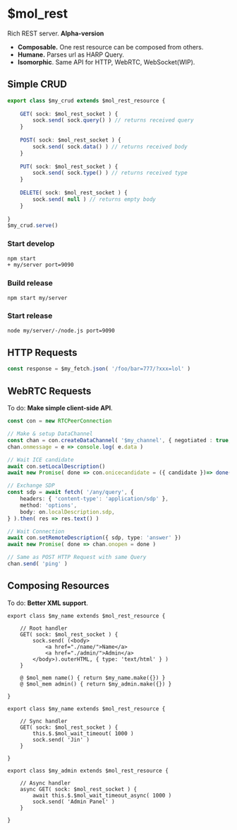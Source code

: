# $mol_rest

Rich REST server. **Alpha-version**

- **Composable.** One rest resource can be composed from others.
- **Humane.** Parses url as HARP Query.
- **Isomorphic**. Same API for HTTP, WebRTC, WebSocket(WIP).

## Simple CRUD

```ts
export class $my_crud extends $mol_rest_resource {
	
	GET( sock: $mol_rest_socket ) {
		sock.send( sock.query() ) // returns received query
	}
	
	POST( sock: $mol_rest_socket ) {
		sock.send( sock.data() ) // returns received body
	}
	
	PUT( sock: $mol_rest_socket ) {
		sock.send( sock.type() ) // returns received type
	}
	
	DELETE( sock: $mol_rest_socket ) {
		sock.send( null ) // returns empty body
	}
	
}
$my_crud.serve()
```

### Start develop

```sh
npm start
+ my/server port=9090
```

### Build release

```sh
npm start my/server
```

### Start release
```sh
node my/server/-/node.js port=9090
```

## HTTP Requests

```ts
const response = $my_fetch.json( '/foo/bar=777/?xxx=lol' )
```

## WebRTC Requests

To do: **Make simple client-side API**.

```ts
const con = new RTCPeerConnection

// Make & setup DataChannel
const chan = con.createDataChannel( '$my_channel', { negotiated : true, id: 0 } )
chan.onmessage = e => console.log( e.data )

// Wait ICE candidate
await con.setLocalDescription()
await new Promise( done => con.onicecandidate = ({ candidate })=> done( candidate ) )

// Exchange SDP
const sdp = await fetch( '/any/query', {
	headers: { 'content-type': 'application/sdp' },
	method: 'options',
	body: on.localDescription.sdp,
} ).then( res => res.text() )

// Wait Connection
await con.setRemoteDescription({ sdp, type: 'answer' })
await new Promise( done => chan.onopen = done )

// Same as POST HTTP Request with same Query
chan.send( 'ping' )
```

## Composing Resources

To do: **Better XML support**.

```tsx
export class $my_name extends $mol_rest_resource {
	
	// Root handler
	GET( sock: $mol_rest_socket ) {
		sock.send( (<body>
			<a href="./name/">Name</a>
			<a href="./admin/">Admin</a>
		</body>).outerHTML, { type: 'text/html' } )
	}
	
	@ $mol_mem name() { return $my_name.make({}) }
	@ $mol_mem admin() { return $my_admin.make({}) }
	
}

export class $my_name extends $mol_rest_resource {
	
	// Sync handler
	GET( sock: $mol_rest_socket ) {
		this.$.$mol_wait_timeout( 1000 )
		sock.send( 'Jin' )
	}
	
}

export class $my_admin extends $mol_rest_resource {
	
	// Async handler
	async GET( sock: $mol_rest_socket ) {
		await this.$.$mol_wait_timeout_async( 1000 )
		sock.send( 'Admin Panel' )
	}
	
}
```
